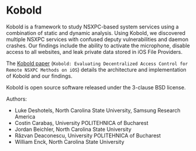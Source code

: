 # Kobold

Kobold is a framework to study NSXPC-based system services using a combination of static and dynamic analysis. Using Kobold, we discovered multiple NSXPC services with confused deputy vulnerabilities and daemon crashes. Our findings include the ability to activate the microphone, disable access to all websites, and leak private data stored in iOS File Providers.

The [Kobold paper](https://www.computer.org/csdl/proceedings-article/sp/2020/349700a399/1j2LfJ3e3ra) (`Kobold: Evaluating Decentralized Access Control for Remote NSXPC Methods on iOS`) details the architecture and implementation of Kobold and our findings.

Kobold is open source software released under the 3-clause BSD license.

Authors:
  * Luke Deshotels, North Carolina State University, Samsung Research America
  * Costin Carabaș, University POLITEHNICA of Bucharest
  * Jordan Beichler, North Carolina State University
  * Răzvan Deaconescu, University POLITEHNICA of Bucharest
  * William Enck, North Carolina State University
